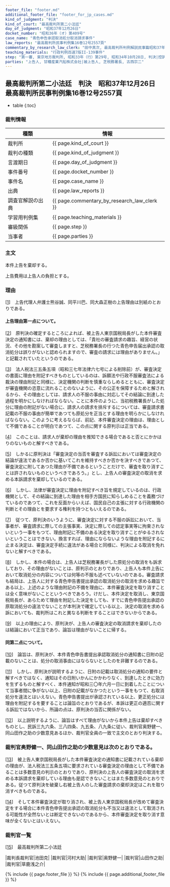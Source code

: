 ```yaml
---
footer_file: "footer.md"
additional_footer_file: "footer_for_jp_cases.md"
kind_of_judgment: "判決"
kind_of_court: "最高裁判所第二小法廷"
day_of_judgment: "昭和37年12月26日"
docket_number: "昭和36年（オ）第409号"
case_name: "青色申告承認取消処分取消請求事件"
law_reports: "最高裁判所民事判例集16巻12号2557頁"
commentary_by_research_law_clerk: "田中真次, 最高裁判所判例解説民事篇昭和37年度479頁"
teaching_materials: "行政判例百選7版II-139事件"
step: "第一審, 東京地方裁判所, 昭和33年（行）第29号, 昭和34年10月28日, 判決|控訴審, 東京高等裁判所, 昭和34年（ネ）第2702号, 昭和36年1月21日, 判決"
parties: "上告人, 甘糟産業汽船株式会社|被上告人, 芝税務署長, 古西宗二"
---
```


## 最高裁判所第二小法廷　判決　昭和37年12月26日　最高裁判所民事判例集16巻12号2557頁

* table
{:toc}

### 裁判情報

| 種類 | 情報 |
| --- | --- |
| 裁判所 | {{ page.kind_of_court }} |
| 裁判の種類 |  {{ page.kind_of_judgment }}  |
| 言渡期日 |  {{ page.day_of_judgment }}  |
| 事件番号 |  {{ page.docket_number }}  |
| 事件名 |  {{ page.case_name }}  |
| 出典 |  {{ page.law_reports }}  |
| 調査官解説の出典 |  {{ page.commentary_by_research_law_clerk }}  |
| 学習用判例集 |  {{ page.teaching_materials }}  |
| 審級関係 |  {{ page.step }}  |
| 当事者 |  {{ page.parties }}  |




### 主文



本件上告を棄却する。

上告費用は上告人の負担とする。





### 理由



[[1](#id_1)]<a id="id_1"></a>　上告代理人弁護士熊谷誠、同平川巴、同大森正樹の上告理由は別紙のとおりである。

#### 上告理由第一点について。

[[2](#id_2)]<a id="id_2"></a>　原判決の確定するところによれば、被上告人東京国税局長がした本件審査決定の通知書には、棄却の理由としては、<span class='japanese_style_quotation_mark'>「貴社の審査請求の趣旨、経営の状況、その他を勘案して審査しますと、芝税務署長の行つた青色申告届出承認の取消処分は誤りがないと認められますので、審査の請求には理由がありません。」</span>と記載されていたというのである。

[[3](#id_3)]<a id="id_3"></a>　法人税法三五条五項<span class='japanese_style_round_brackets'>（昭和三七年法律六七号による削除前）</span>が、審査決定の書面に理由を附記すべきものとしているのは、訴願法や行政不服審査法による裁決の理由附記と同様に、決定機関の判断を慎重ならしめるとともに、審査決定が審査機関の恣意に流れることのないように、その公正を保障するためと解されるから、その理由としては、請求人の不服の事由に対応してその結論に到達した過程を明かにしなければならない。ことに本件のように、当初税務署長がした処分に理由の附記がない場合に、請求人の請求を排斥するについては、審査請求書記載の不服の事由が簡単であつても原処分を正当とする理由を明らかにしなければならない。このように考えるならば、前記、本件審査決定の理由は、理由として不備であることが明白であつて、この点に関する原判示は正当である。

[[4](#id_4)]<a id="id_4"></a>　このことは、請求人が棄却の理由を推知できる場合であると否とにかかはりのないものと解すべきである。

[[5](#id_5)]<a id="id_5"></a>　しかるに原判決は<span class='japanese_style_quotation_mark'>「審査決定の当否を審査する訴訟においては審査決定の結論が違法であるか否かに基いてこれを維持すべきか否かを決すべきであつて、審査決定に附してあつた理由が不備であるということだけで、審査を取り消すことは許されないものというべきであろう。」</span>とし、上告人の審査決定の取消を求める本訴請求を棄却しているのである。



[[6](#id_6)]<a id="id_6"></a>　しかし、法律が審査決定に理由を附記すべき旨を規定しているのは、行政機関として、その結論に到達した理由を相手方国民に知らしめることを義務づけているのであつて、これを反面からいえば、国民自己の主張に対する行政機関の判断とその理由とを要求する権利を持つともいえるのである。

[[7](#id_7)]<a id="id_7"></a>　従つて、原判決のいうように、審査決定に対する不服の訴訟において、当事者が、審査請求に際しての主張事実、決定に際しての認定事実等に拘束されないという一事をもつて、理由附記に不備のある決定を取り消すことがゆるされないということはできない。換言すれば、理由にならないような理由を附記するに止まる決定は、審査決定手続に違法がある場合と同様に、判決による取消を免れないと解すべきである。

[[8](#id_8)]<a id="id_8"></a>　しかし、本件の場合は、上告人は芝税務署長がした原処分の取消をも訴求しており、その理由がないことは、原判示のとおりであり、上告人も本件上告において取消処分の内容については何等の不服も述べていないのである。審査請求も結局は、上告人に対する青色申告書提出承認の取消処分の取消を求める趣旨である以上、上述のような理由附記の不備を理由に、本件審査決定を取り消すことは全く意味がないことというべきであろう。けだし、本件決定を取消し、東京国税局長が、あらためて理由を附記した決定をしても、すでに青色申告提出承認の原取消処分の違法でないことが本判決で確定している以上、決定の取消を求める訴においても、裁判所はこれと異なる判断をすることはできないからである。

[[9](#id_9)]<a id="id_9"></a>　以上の理由により、原判決が、上告人の審査決定の取消請求を棄却したのは結論において正当であり、論旨は理由がないことに帰する。

#### 同第二点について。

[[10](#id_10)]<a id="id_10"></a>　論旨は、原判決が、本件青色申告書提出承認取消処分の通知書に日附の記載のないことは、処分の取消事由にはならないとしたのを非難するのである。

[[11](#id_11)]<a id="id_11"></a>　しかし、原判決が説明するように、日附の記載は取消処分の通知の要件と解すべきではなく、通知はその日附いかんにかかわりなく、到達したときに効力を生ずるものと解すべく、本件通知が昭和三〇年六月一日に到着したことについて当事者間に争がない以上、日附の記載がなかつたという一事をもつて、右取消処分を違法とはいえない。青色申告書提出が承認されている以上、更正処分には理由を附記するを要することは論旨のとおりであるが、本訴は更正の適否に関する訴訟ではないから、所論の点は、原判決の当否に関係がない。

[[12](#id_12)]<a id="id_12"></a>　以上説明するように、論旨はすべて理由がないから本件上告は棄却すべきものとし、民訴三九六条、三八四条、九五条、八九条に従い、裁判官奥野健一、同山田作之助の少数意見あるほか、裁判官全員の一致で主文のとおり判決する。

### 裁判官奥野健一、同山田作之助の少数意見は次のとおりである。

[[13](#id_13)]<a id="id_13"></a>　被上告人東京国税局長がした本件審査決定の通知書に記載されている棄却の理由が、法人税法三五条五項に要求されている審査決定の理由として不備であることは多数意見の判示のとおりであり、原判決の上告人の審査決定の取消を求める本訴請求を棄却している理由も是認できないことはまた多数意見のとおりである。従つて原判決を破棄し右被上告人のした審査請求の棄却決定はこれを取り消すべきものである。

[[14](#id_14)]<a id="id_14"></a>　そして本件審査決定が取り消され、被上告人東京国税局長が改めて審査決定をする場合に本件青色申告提出承認の取消処分も不当又は違法として取消される可能性が全然ないとは断定できないのであるから、本件審査決定を取り消す意味が全くないとはいえない。

### 裁判官一覧

[[15](#id_15)]<a id="id_15"></a>　最高裁判所第二小法廷

|裁判長裁判官|池田克|
|裁判官|河村大助|
|裁判官|奥野健一|
|裁判官|山田作之助|
|裁判官|草鹿浅之介|


{% include {{ page.footer_file }}  %}
{% include {{ page.additional_footer_file }}  %}
